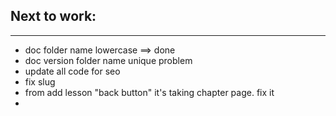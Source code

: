## Next to work:

---

-   doc folder name lowercase ==> done
-   doc version folder name unique problem
-   update all code for seo
-   fix slug
-   from add lesson "back button" it's taking chapter page. fix it
-
